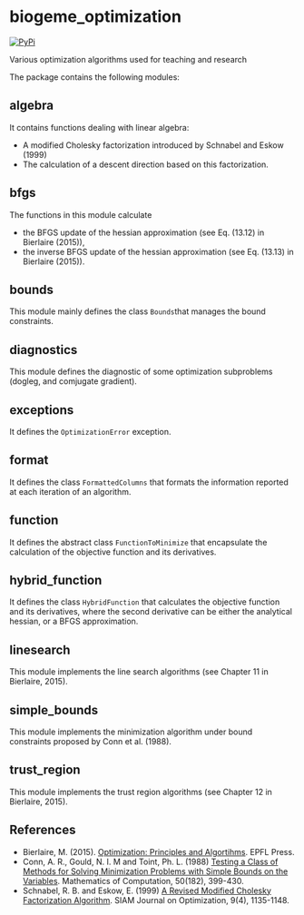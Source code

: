 # biogeme_optimization
[![PyPi](https://img.shields.io/pypi/v/biogeme_optimization.svg)](https://pypi.python.org/pypi/biogeme_optimization)

Various optimization algorithms used for teaching and research

The package contains the following modules:

## algebra
It contains functions dealing with linear algebra:

- A modified Cholesky factorization introduced by Schnabel and Eskow (1999)
- The calculation of a descent direction based on this factorization.

## bfgs
The functions in this module calculate 

- the BFGS update of the hessian approximation (see Eq. (13.12) in Bierlaire (2015)),
- the inverse BFGS update of the hessian approximation (see Eq. (13.13) in Bierlaire (2015)).

## bounds
This module mainly defines the class `Bounds`that manages the bound constraints.

## diagnostics
This module defines the diagnostic of some optimization subproblems
(dogleg, and comjugate gradient).

## exceptions
It defines the `OptimizationError` exception.

## format
It defines the class `FormattedColumns` that formats the information
reported at each iteration of an algorithm.

## function
It defines the abstract class `FunctionToMinimize` that encapsulate
the calculation of the objective function and its derivatives.

## hybrid_function
It defines the class `HybridFunction` that calculates the objective
function and its derivatives, where the second derivative can be
either the analytical hessian, or a BFGS approximation.

## linesearch
This module implements the line search algorithms (see Chapter 11 in Bierlaire, 2015).

## simple_bounds
This module implements the minimization algorithm under bound
constraints proposed by Conn et al. (1988).

## trust_region
This module implements the trust region algorithms (see Chapter 12 in
Bierlaire, 2015).

## References

- Bierlaire, M. (2015). [Optimization: Principles and
  Algortihms](https://transp-or.epfl.ch/books/optimization/html/OptimizationPrinciplesAlgorithms2018.pdf). EPFL
  Press.
- Conn, A. R., Gould, N. I. M and Toint, Ph. L. (1988) [Testing a
  Class of Methods for Solving Minimization Problems with Simple
  Bounds on the
  Variables](https://www.ams.org/journals/mcom/1988-50-182/S0025-5718-1988-0929544-3/S0025-5718-1988-0929544-3.pdf). Mathematics
  of Computation, 50(182), 399-430.
- Schnabel, R. B. and Eskow, E. (1999) [A Revised Modified Cholesky Factorization Algorithm](https://doi.org/10.1137/s105262349833266x). SIAM Journal on Optimization, 9(4), 1135-1148.
